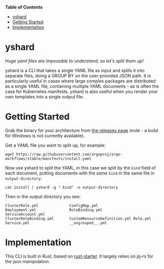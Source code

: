 <!-- START doctoc generated TOC please keep comment here to allow auto update -->
<!-- DON'T EDIT THIS SECTION, INSTEAD RE-RUN doctoc TO UPDATE -->
**Table of Contents**

- [yshard](#yshard)
- [Getting Started](#getting-started)
- [Implementation](#implementation)

<!-- END doctoc generated TOC please keep comment here to allow auto update -->


# yshard

*Huge yaml files are impossible to understand, so let's split them up!*

yshard is a CLI that takes a single YAML file as input and splits it into separate files, doing a GROUP BY on the user-provided JSON path. It is particularly useful in cases where large complex packages are distributed as a single YAML file, containing multiple YAML documents - as is often the case for Kubernetes manifests. yshard is also useful when you render your own templates into a single output file. 


# Getting Started

Grab the binary for your architecture from [the releases page](https://github.com/benjvi/yshard/releases) (note - a build for Windows is not currently available). 

Get a YAML file you want to split up, for example:

`wget https://raw.githubusercontent.com/argoproj/argo-workflows/stable/manifests/install.yaml`

Now use yshard to split the YAML, in this case we split by the `kind` field of each document, putting documents with the same `kind` in the same file in `output-directory`:

`cat install | yshard -g ".kind" -o output-directory`

Then in the output directory you see: 

```$ ls output-directory
ClusterRole.yml              ConfigMap.yml                Deployment.yml               RoleBinding.yml              ServiceAccount.yml
ClusterRoleBinding.yml       CustomResourceDefinition.yml Role.yml                     Service.yml                  __ungrouped__.yml
```

# Implementation

This CLI is built in Rust, based on [rust-starter](https://github.com/rust-starter/rust-starter). It largely relies on jq-rs for the json manipulation.
